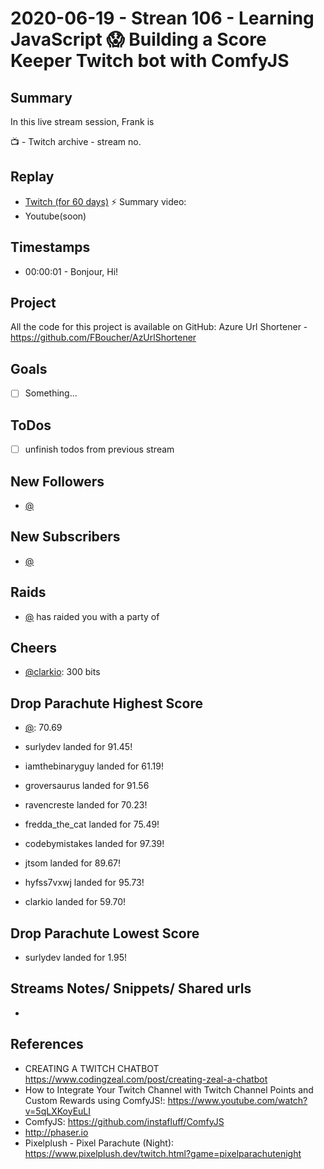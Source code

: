 
# 2020-06-19 - Strean 106 - Learning JavaScript 😱 Building a Score Keeper Twitch bot with ComfyJS

Summary
-------

In this live stream session, Frank is 

📺 - Twitch archive - stream no.

Replay
------

- [Twitch (for 60 days)](https://www.twitch.tv/videos/)
⚡ Summary video:
- Youtube(soon)


Timestamps
--------

- 00:00:01 - Bonjour, Hi!


Project
-------

All the code for this project is available on GitHub: Azure Url Shortener - https://github.com/FBoucher/AzUrlShortener



Goals
-----

- [ ] Something...



ToDos
-----
- [ ] unfinish todos from previous stream


New Followers
-------------

- [@](https://www.twitch.tv/)


New Subscribers
---------------

- [@](https://www.twitch.tv/)


Raids
------

- [@](https://www.twitch.tv/) has raided you with a party of 



Cheers
------

- [@clarkio](https://www.twitch.tv/clarkio): 300 bits




Drop Parachute Highest Score
----------------------------

- [@](https://www.twitch.tv/):  70.69

- surlydev landed for 91.45!
- iamthebinaryguy landed for 61.19!
- groversaurus landed for 91.56
- ravencreste landed for 70.23!
- fredda_the_cat landed for 75.49!
- codebymistakes landed for 97.39!
- jtsom landed for 89.67!
- hyfss7vxwj landed for 95.73!
- clarkio landed for 59.70!


Drop Parachute Lowest Score
----------------------------

- surlydev landed for 1.95!


Streams Notes/ Snippets/ Shared urls
-----------------------------------

- 


References
----------

- CREATING A TWITCH CHATBOT	https://www.codingzeal.com/post/creating-zeal-a-chatbot
- How to Integrate Your Twitch Channel with Twitch Channel Points and Custom Rewards using ComfyJS!: https://www.youtube.com/watch?v=5qLXKoyEuLI
- ComfyJS: https://github.com/instafluff/ComfyJS
- http://phaser.io
- Pixelplush - Pixel Parachute (Night): https://www.pixelplush.dev/twitch.html?game=pixelparachutenight